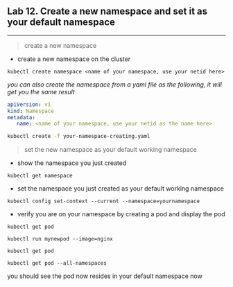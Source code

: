 ## Lab 12. Create a new namespace and set it as your default namespace
___
> create a new namespace

* create a new namespace on the cluster
```
kubectl create namespace <name of your namespace, use your netid here>
```
_you can also create the namespace from a yaml file as the following, it will get you the same result_
```yaml
apiVersion: v1
kind: Namespace
metadata:
   name: <name of your namespace, use your netid as the name here>
```
```bash
kubectl create -f your-namespace-creating.yaml 
```

> set the new namespace as your default working namespace

* show the namespace you just created
```
kubectl get namespace
```
* set the namespace you just created as your default working namespace 
```
kubectl config set-context --current --namespace=yournamespace
```

* verify you are on your namespace by creating a pod and display the pod
```
kubectl get pod

kubectl run mynewpod --image=nginx

kubectl get pod

kubectl get pod --all-namespaces
```

you should see the pod now resides in your default namespace now
